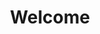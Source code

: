 ---
html_id: intro
title: Welcome
show-title: false 
style: style1
animate: fade-up
inner: true
# description:
call_to_action:
    label: learn more
    class: scrolly
    href: "#one"
---